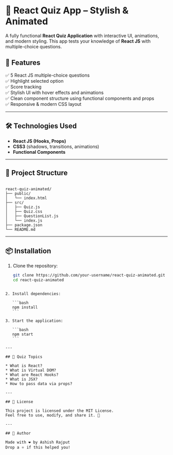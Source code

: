 # 🎉 React Quiz App – Stylish & Animated

A fully functional **React Quiz Application** with interactive UI, animations, and modern styling. This app tests your knowledge of **React JS** with multiple-choice questions.

## 🚀 Features

✅ 5 React JS multiple-choice questions  
✅ Highlight selected option  
✅ Score tracking  
✅ Stylish UI with hover effects and animations  
✅ Clean component structure using functional components and props  
✅ Responsive & modern CSS layout

---

## 🛠️ Technologies Used

- **React JS (Hooks, Props)**
- **CSS3** (shadows, transitions, animations)
- **Functional Components**

---

## 📁 Project Structure

```

react-quiz-animated/
├── public/
│   └── index.html
├── src/
│   ├── Quiz.js
│   ├── Quiz.css
│   ├── QuestionList.js
│   └── index.js
├── package.json
└── README.md

````

---

## 📦 Installation

1. Clone the repository:
   ```bash
   git clone https://github.com/your-username/react-quiz-animated.git
   cd react-quiz-animated
````

2. Install dependencies:

   ```bash
   npm install
   ```

3. Start the application:

   ```bash
   npm start
   ```

---

## 🧠 Quiz Topics

* What is React?
* What is Virtual DOM?
* What are React Hooks?
* What is JSX?
* How to pass data via props?

---

## 📃 License

This project is licensed under the MIT License.
Feel free to use, modify, and share it. 💙

---

## 🙌 Author

Made with ❤️ by Ashish Rajput
Drop a ⭐ if this helped you!


